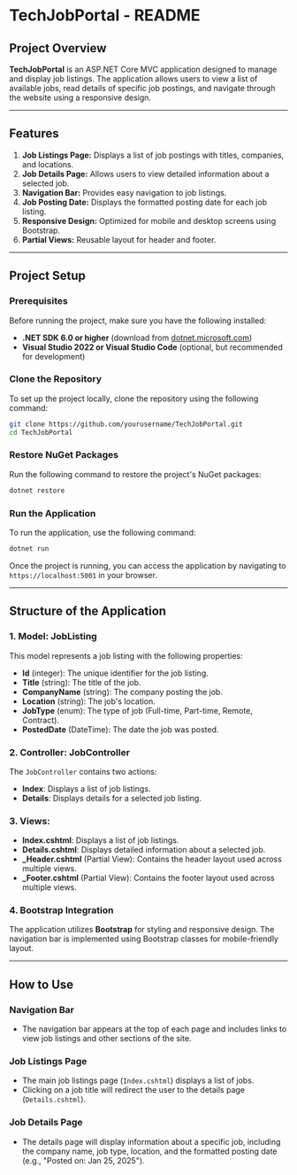 # TechJobPortal - README

## Project Overview

**TechJobPortal** is an ASP.NET Core MVC application designed to manage and display job listings. The application allows users to view a list of available jobs, read details of specific job postings, and navigate through the website using a responsive design.

---

## Features

1. **Job Listings Page:** Displays a list of job postings with titles, companies, and locations.
2. **Job Details Page:** Allows users to view detailed information about a selected job.
3. **Navigation Bar:** Provides easy navigation to job listings.
4. **Job Posting Date:** Displays the formatted posting date for each job listing.
5. **Responsive Design:** Optimized for mobile and desktop screens using Bootstrap.
6. **Partial Views:** Reusable layout for header and footer.

---

## Project Setup

### Prerequisites

Before running the project, make sure you have the following installed:

- **.NET SDK 6.0 or higher** (download from [dotnet.microsoft.com](https://dotnet.microsoft.com/download))
- **Visual Studio 2022 or Visual Studio Code** (optional, but recommended for development)

### Clone the Repository

To set up the project locally, clone the repository using the following command:

```bash
git clone https://github.com/yourusername/TechJobPortal.git
cd TechJobPortal
```

### Restore NuGet Packages

Run the following command to restore the project's NuGet packages:

```bash
dotnet restore
```

### Run the Application

To run the application, use the following command:

```bash
dotnet run
```

Once the project is running, you can access the application by navigating to `https://localhost:5001` in your browser.

---

## Structure of the Application

### 1. **Model: JobListing**

This model represents a job listing with the following properties:

- **Id** (integer): The unique identifier for the job listing.
- **Title** (string): The title of the job.
- **CompanyName** (string): The company posting the job.
- **Location** (string): The job's location.
- **JobType** (enum): The type of job (Full-time, Part-time, Remote, Contract).
- **PostedDate** (DateTime): The date the job was posted.

### 2. **Controller: JobController**

The `JobController` contains two actions:

- **Index**: Displays a list of job listings.
- **Details**: Displays details for a selected job listing.

### 3. **Views:**

- **Index.cshtml**: Displays a list of job listings.
- **Details.cshtml**: Displays detailed information about a selected job.
- **_Header.cshtml** (Partial View): Contains the header layout used across multiple views.
- **_Footer.cshtml** (Partial View): Contains the footer layout used across multiple views.

### 4. **Bootstrap Integration**

The application utilizes **Bootstrap** for styling and responsive design. The navigation bar is implemented using Bootstrap classes for mobile-friendly layout.

---

## How to Use

### Navigation Bar
- The navigation bar appears at the top of each page and includes links to view job listings and other sections of the site.

### Job Listings Page
- The main job listings page (`Index.cshtml`) displays a list of jobs.
- Clicking on a job title will redirect the user to the details page (`Details.cshtml`).

### Job Details Page
- The details page will display information about a specific job, including the company name, job type, location, and the formatted posting date (e.g., "Posted on: Jan 25, 2025").


